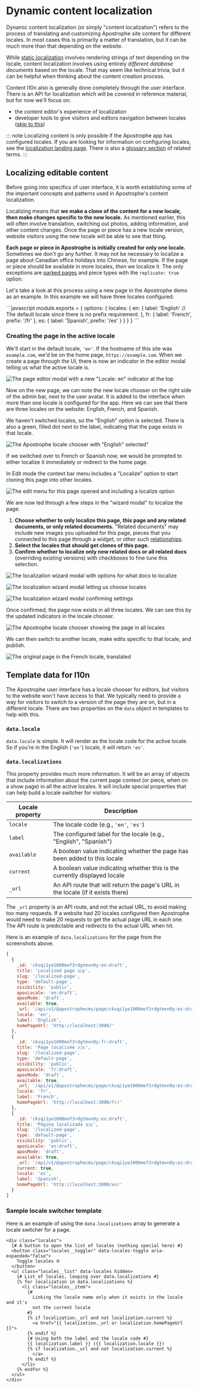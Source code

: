# Dynamic content localization

Dynamic content localization (or simply "content localization") refers to the process of translating and customizing Apostrophe site content for different locales. In most cases this is primarily a matter of translation, but it can be much more than that depending on the website.

While [static localization](static.md) involves rendering strings of text depending on the locale, content localization involves using entirely *different database documents* based on the locale. That may seem like technical trivia, but it can be helpful when thinking about the content creation process.

<!-- TODO: Update when the l10n API reference is available. -->
Content l10n also is generally done completely through the user interface. There is an API for localization which will be covered in reference material, but for now we'll focus on:
- the content editor's experience of localization
- developer tools to give visitors and editors navigation between locales ([skip to this](#template-data-for-l10n))

::: note
Localizing content is only possible if the Apostrophe app has configured locales. If you are looking for information on configuring locales, see the [localization landing page](README.md#configuring-locales). There is also a [glossary section](/reference/glossary.md#localization-terms) of related terms.
:::

## Localizing editable content

Before going into specifics of user interface, it is worth establishing some of the important concepts and patterns used in Apostrophe's content localization.

Localizing means that **we make a clone of the content for a new locale, then make changes specific to the new locale.** As mentioned earlier, this will often involve translation, switching out photos, adding information, and other content changes. Once the page or piece has a new locale version, website visitors using the new locale will be able to see that thing.

**Each page or piece in Apostrophe is initially created for only one locale.** Sometimes we don't go any further. It may not be necessary to localize a page about Canadian office holidays into Chinese, for example. If the page or piece should be available in more locales, *then* we localize it. The only exceptions are [parked pages](/reference/module-api/module-options.md#park) and piece types with the `replicate: true` option.

Let's take a look at this process using a new page in the Apostrophe demo as an example. In this example we will have three locales configured:

<AposCodeBlock>
  ```javascript
    module.exports = {
      options: {
        locales: {
          en: {
            label: 'English'
            // The default locale since there is no prefix requirement.
          },
          fr: {
            label: 'French',
            prefix: '/fr'
          },
          es: {
            label: 'Spanish',
            prefix: '/es'
          }
        }
      }
    }
  ```
  <template v-slot:caption>
    modules/@apostrophecms/i18n/index.js
  </template>
</AposCodeBlock>

### Creating the page in the active locale

We'll start in the default locale, `'en'`. If the hostname of this site was `example.com`, we'd be on the home page, `https://example.com`. When we create a page through the UI, there is now an indicator in the editor modal telling us what the active locale is.

![The page editor modal with a new "Locale: en" indicator at the top](/images/l10n/locale-in-editor-modal.png)

Now on the new page, we can note the new locale chooser on the right side of the admin bar, next to the user avatar. It is added to the interface when more than one locale is configured for the app. Here we can see that there are three locales on the website: English, French, and Spanish.

We haven't switched locales, so the "English" option is selected. There is also a green, filled dot next to the label, indicating that the page exists in that locale.

![The Apostrophe locale chooser with "English" selected"](/images/l10n/locale-chooser-ui.png)

If we switched over to French or Spanish now, we would be prompted to either localize it immediately or redirect to the home page.

In Edit mode the context bar menu includes a "Localize" option to start cloning this page into other locales.

![The edit menu for this page opened and including a localize option](/images/l10n/edit-mode-menu.png)

We are now led through a few steps in the "wizard modal" to localize the page.

1. **Choose whether to only localize this page, this page and any related documents, or only related documents.** "Related documents" may include new images you uploaded for this page, pieces that you connected to this page through a widget, or other such [relationships](/guide/relationships.md).
2. **Select the locales that should get clones of this page.**
3. **Confirm whether to localize only new related docs or all related docs** (overriding existing versions) with checkboxes to fine tune this selection.

![The localization wizard modal with options for what docs to localize](/images/l10n/step1.png)

![The localization wizard modal letting us choose locales](/images/l10n/step2.png)

![The localization wizard modal confirming settings](/images/l10n/step3.png)

Once confirmed, the page now exists in all three locales. We can see this by the updated indicators in the locale chooser.

![The Apostrophe locale chooser showing the page in all locales](/images/l10n/locale-chooser-updated.png)

We can then switch to another locale, make edits specific to that locale, and publish.

![The original page in the French locale, translated](/images/l10n/fr-localized-page.png)

## Template data for l10n

The Apostrophe user interface has a locale chooser for editors, but visitors to the website won't have access to that. We typically need to provide a way for visitors to switch to a version of the page they are on, but in a different locale. There are two properties on the `data` object in templates to help with this.

### `data.locale`

`data.locale` is simple. It will render as the locale code for the active locale. So if you're in the English (`'en'`) locale, it will return `'en'`.

### `data.localizations`

This property provides much more information. It will be an array of objects that include information about the current page context (or piece, when on a show page) in all the active locales. It will include special properties that can help build a locale switcher for visitors:

| Locale property | Description |
| ------- | ------- |
| `locale` | The locale code (e.g., `'en'`, `'es'`) |
| `label` | The configured label for the locale (e.g., "English", "Spanish") |
| `available` | A boolean value indicating whether the page has been added to this locale |
| `current` | A boolean value indicating whether this is the currently displayed locale |
| `_url` | An API route that will return the page's URL in the locale (if it exists there) |

The `_url` property is an API route, and not the actual URL, to avoid making too many requests. If a website had 20 locales configured then Apostrophe would need to make 20 requests to get the actual page URL in each one. The API route is predictable and redirects to the actual URL when hit.

Here is an example of `data.localizations` for the page from the screenshots above.

```javascript
[
  {
    _id: 'cksqi1ye1000mof3rdgtmvn0y:en:draft',
    title: 'Localized page 🇬🇧',
    slug: '/localized-page',
    type: 'default-page',
    visibility: 'public',
    aposLocale: 'en:draft',
    aposMode: 'draft',
    available: true,
    _url: '/api/v1/@apostrophecms/page/cksqi1ye1000mof3rdgtmvn0y:es:draft/locale/en',
    locale: 'en',
    label: 'English',
    homePageUrl: 'http://localhost:3000/'
  },
  {
    _id: 'cksqi1ye1000mof3rdgtmvn0y:fr:draft',
    title: 'Page localisée 🇫🇷',
    slug: '/localized-page',
    type: 'default-page',
    visibility: 'public',
    aposLocale: 'fr:draft',
    aposMode: 'draft',
    available: true,
    _url: '/api/v1/@apostrophecms/page/cksqi1ye1000mof3rdgtmvn0y:es:draft/locale/fr',
    locale: 'fr',
    label: 'French',
    homePageUrl: 'http://localhost:3000/fr/'
  },
  {
    _id: 'cksqi1ye1000mof3rdgtmvn0y:es:draft',
    title: 'Página localizada 🇪🇸',
    slug: '/localized-page',
    type: 'default-page',
    visibility: 'public',
    aposLocale: 'es:draft',
    aposMode: 'draft',
    available: true,
    _url: '/api/v1/@apostrophecms/page/cksqi1ye1000mof3rdgtmvn0y:es:draft/locale/es',
    current: true,
    locale: 'es',
    label: 'Spanish',
    homePageUrl: 'http://localhost:3000/es/'
  }
]
```

### Sample locale switcher template

Here is an example of using the `data.localizations` array to generate a locale switcher for a page.

```django
<div class="locales">
  {# A button to open the list of locales (nothing special here) #}
  <button class="locales__toggler" data-locales-toggle aria-expanded="false">
    Toggle locales 🌐
  </button>
  <ul class="locales__list" data-locales hidden>
    {# List of locales, looping over data.localizations #}
    {% for localization in data.localizations %}
      <li class="locales__item">
        {#
          Linking the locale name only when it exists in the locale and it's
          not the current locale
        #}
        {% if localization._url and not localization.current %}
          <a href="{{ localization._url or localization.homePageUrl }}">
        {% endif %}
        {# Using both the label and the locale code #}
        {{ localization.label }} ({{ localization.locale }})
        {% if localization._url and not localization.current %}
          </a>
        {% endif %}
      </li>
    {% endfor %}
  </ul>
</div>
```
